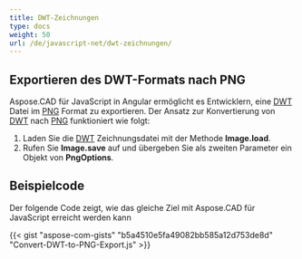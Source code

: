 ```yaml
---
title: DWT-Zeichnungen
type: docs
weight: 50
url: /de/javascript-net/dwt-zeichnungen/
---
```


## **Exportieren des DWT-Formats nach PNG**

Aspose.CAD für JavaScript in Angular ermöglicht es Entwicklern, eine [DWT](https://docs.fileformat.com/cad/dwt/) Datei im [PNG](https://docs.fileformat.com/image/png/) Format zu exportieren. Der Ansatz zur Konvertierung von [DWT](https://docs.fileformat.com/cad/dwt/) nach [PNG](https://docs.fileformat.com/image/png/) funktioniert wie folgt:

1. Laden Sie die [DWT](https://docs.fileformat.com/cad/dwt/) Zeichnungsdatei mit der Methode **Image.load**.
1. Rufen Sie **Image.save** auf und übergeben Sie als zweiten Parameter ein Objekt von **PngOptions**.

## Beispielcode

Der folgende Code zeigt, wie das gleiche Ziel mit Aspose.CAD für JavaScript erreicht werden kann

{{< gist "aspose-com-gists" "b5a4510e5fa49082bb585a12d753de8d" "Convert-DWT-to-PNG-Export.js" >}}
